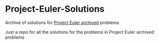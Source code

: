 # Project-Euler-Solutions
Archive of solutions for [Project Euler archived](https://projecteuler.net/archives) problems

Just a repo for all the solutions for the problems in Project Euler archived problems
